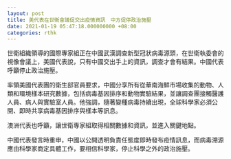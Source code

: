 ```yaml
---
layout: post
title: 美代表在世衛會議促交出疫情資訊　中方促停政治施壓
date: 2021-01-19 05:47:18.000000000 +08:00
categories: rthk
---
```


世衛組織領導的國際專家組正在中國武漢調查新型冠狀病毒源頭，在世衛執委會的視像會議上，美國代表說，只有中國交出手上的資訊，調查才會有結果。中國代表呼籲停止政治施壓。

率領美國代表團的衛生部官員要求，中國分享所有從華南海鮮市場收集的動物、人類和環境樣本研究數據，包括病毒基因排序和動物實驗結果，並讓調查團接觸醫護人員、病人與實驗室人員。他強調，隨著變種病毒持續出現，全球科學家必須公開、即時共享病毒基因排序與樣本等訊息。

澳洲代表也呼籲，讓世衛專家組取得相關數據和資訊，並進入關鍵地點。

中國代表發言時重申，中國以公開透明負責任態度即時發布疫情訊息，而病毒溯源應由科學家商定具體工作，要相信科學家，停止科學之外的政治施壓。
